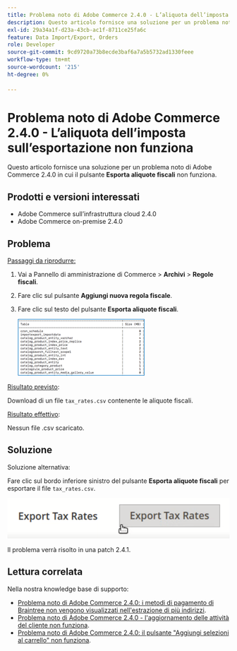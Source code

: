 ```yaml
---
title: Problema noto di Adobe Commerce 2.4.0 - L’aliquota dell’imposta sull’esportazione non funziona
description: Questo articolo fornisce una soluzione per un problema noto di Adobe Commerce 2.4.0 in cui il pulsante **Esporta aliquote fiscali** non funziona.
exl-id: 29a34a1f-d23a-43cb-ac1f-8711ce25fa6c
feature: Data Import/Export, Orders
role: Developer
source-git-commit: 9cd9720a73b8ecde3baf6a7a5b5732ad1330feee
workflow-type: tm+mt
source-wordcount: '215'
ht-degree: 0%

---
```


# Problema noto di Adobe Commerce 2.4.0 - L’aliquota dell’imposta sull’esportazione non funziona

Questo articolo fornisce una soluzione per un problema noto di Adobe Commerce 2.4.0 in cui il pulsante **Esporta aliquote fiscali** non funziona.

## Prodotti e versioni interessati

* Adobe Commerce sull’infrastruttura cloud 2.4.0
* Adobe Commerce on-premise 2.4.0

## Problema

<u>Passaggi da riprodurre:</u>

1. Vai a Pannello di amministrazione di Commerce > **Archivi** > **Regole fiscali**.
1. Fare clic sul pulsante **Aggiungi nuova regola fiscale**.
1. Fare clic sul testo del pulsante **Esporta aliquote fiscali**.

   ![magento_export_tax_rates.png](assets/mceclip0.png)

<u>Risultato previsto</u>:

Download di un file `tax_rates.csv` contenente le aliquote fiscali.

<u>Risultato effettivo</u>:

Nessun file .csv scaricato.

## Soluzione

Soluzione alternativa:

Fare clic sul bordo inferiore sinistro del pulsante **Esporta aliquote fiscali** per esportare il file `tax_rates.csv`.

![magento_export_tax_rates.png](assets/mceclip1.png)

Il problema verrà risolto in una patch 2.4.1.

## Lettura correlata

Nella nostra knowledge base di supporto:

* [Problema noto di Adobe Commerce 2.4.0: i metodi di pagamento di Braintree non vengono visualizzati nell&#39;estrazione di più indirizzi](/help/troubleshooting/payments/magento-2-4-0-braintree-not-in-multiple-addresses-checkout.md).
* [Problema noto di Adobe Commerce 2.4.0 - l&#39;aggiornamento delle attività del cliente non funziona](/help/troubleshooting/miscellaneous/magento-2-4-0-refresh-on-customer-activities-does-not-work.md).
* [Problema noto di Adobe Commerce 2.4.0: il pulsante &quot;Aggiungi selezioni al carrello&quot; non funziona](/help/troubleshooting/miscellaneous/magento-2-4-0-add-selections-to-my-cart-does-not-work.md).
